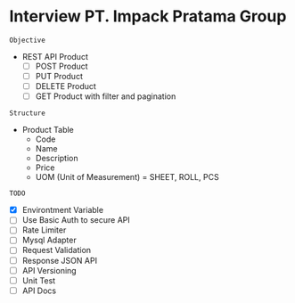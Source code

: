 # Interview PT. Impack Pratama Group

`` Objective ``

- REST API Product
  - [ ] POST Product
  - [ ] PUT Product
  - [ ] DELETE Product
  - [ ] GET Product with filter and pagination

`` Structure ``

- Product Table
  - Code
  - Name
  - Description
  - Price
  - UOM (Unit of Measurement) = SHEET, ROLL, PCS

`` TODO ``

- [x] Environtment Variable
- [ ] Use Basic Auth to secure API
- [ ] Rate Limiter
- [ ] Mysql Adapter
- [ ] Request Validation
- [ ] Response JSON API
- [ ] API Versioning
- [ ] Unit Test
- [ ] API Docs

